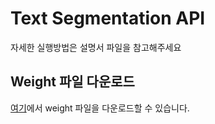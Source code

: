 # Text Segmentation API

자세한 실행방법은 설명서 파일을 참고해주세요

## Weight 파일 다운로드

[여기](https://drive.google.com/file/d/1cxCjWTnu2ezuRx6jD8gs7SNOKoWjvFm1/view?usp=sharing)에서 weight 파일을 다운로드할 수 있습니다.
